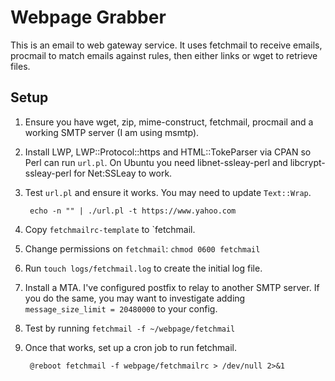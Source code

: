 Webpage Grabber
===============

This is an email to web gateway service.  It uses fetchmail to receive emails, procmail to match emails against rules, then either links or wget to retrieve files.


Setup
-----

1. Ensure you have wget, zip, mime-construct, fetchmail, procmail and a working SMTP server (I am using msmtp).
2. Install LWP, LWP::Protocol::https and HTML::TokeParser via CPAN so Perl can run `url.pl`.  On Ubuntu you need libnet-ssleay-perl and libcrypt-ssleay-perl for Net:SSLeay to work.
3. Test `url.pl` and ensure it works.  You may need to update `Text::Wrap`.

        echo -n "" | ./url.pl -t https://www.yahoo.com

4. Copy `fetchmailrc-template` to `fetchmail.
5. Change permissions on `fetchmail`: `chmod 0600 fetchmail`
6. Run `touch logs/fetchmail.log` to create the initial log file.
7. Install a MTA.  I've configured postfix to relay to another SMTP server.  If you do the same, you may want to investigate adding `message_size_limit = 20480000` to your config.
8. Test by running `fetchmail -f ~/webpage/fetchmail`
9. Once that works, set up a cron job to run fetchmail.

        @reboot fetchmail -f webpage/fetchmailrc > /dev/null 2>&1
